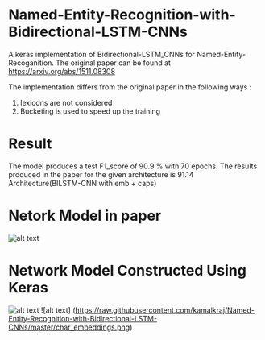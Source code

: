 # Named-Entity-Recognition-with-Bidirectional-LSTM-CNNs
  A keras implementation of Bidirectional-LSTM_CNNs for Named-Entity-Recoganition. The original paper can be found at https://arxiv.org/abs/1511.08308

The implementation differs from the original paper in the following ways :
  1) lexicons are not considered
  2) Bucketing is used to speed up the training

# Result 
  The model produces a test F1_score of 90.9 % with 70 epochs. The results produced in the paper for the given architecture is 91.14
  Architecture(BILSTM-CNN with emb + caps)
  
 # Netork Model in paper
 ![alt text](https://raw.githubusercontent.com/kamalkraj/Named-Entity-Recognition-with-Bidirectional-LSTM-CNNs/master/model_on_paper.png)
 
 # Network Model Constructed Using Keras
 ![alt text](https://raw.githubusercontent.com/kamalkraj/Named-Entity-Recognition-with-Bidirectional-LSTM-CNNs/master/model.png) ![alt text] (https://raw.githubusercontent.com/kamalkraj/Named-Entity-Recognition-with-Bidirectional-LSTM-CNNs/master/char_embeddings.png)
 
 
 
 
 
